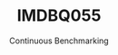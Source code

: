 ---
layout: docu
title: IMDBQ055
subtitle: Continuous Benchmarking
selected: IMDB
expanded: Benchmarking
benchmark: /individual_results/IMDBQ055.html
---